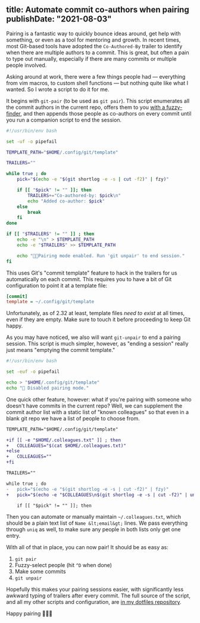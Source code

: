 title: Automate commit co-authors when pairing
publishDate: "2021-08-03"
---
Pairing is a fantastic way to quickly bounce ideas around, get help with
something, or even as a tool for mentoring and growth. In recent times, most
Git-based tools have adopted the `Co-Authored-By` trailer to identify when
there are multiple authors to a commit. This is great, but often a pain to type
out manually, especially if there are many commits or multiple people involved.

Asking around at work, there were a few things people had &mdash; everything
from vim macros, to custom shell functions &mdash; but nothing quite like what
I wanted. So I wrote a script to do it for me.

It begins with `git-pair` (to be used as `git pair`). This script enumerates
all the commit authors in the current repo, offers them to you [with a
fuzzy-finder](https://github.com/jhawthorn/fzy), and then appends those people
as co-authors on every commit until you run a companion script to end the
session.

```bash
#!/usr/bin/env bash

set -uf -o pipefail

TEMPLATE_PATH="$HOME/.config/git/template"

TRAILERS=""

while true ; do
	pick="$(echo -e "$(git shortlog -e -s | cut -f2)" | fzy)"

	if [[ "$pick" != "" ]]; then
		TRAILERS+="Co-authored-by: $pick\n"
		echo "Added co-author: $pick"
	else
		break
	fi
done

if [[ "$TRAILERS" != "" ]] ; then
	echo -e "\n" > $TEMPLATE_PATH
	echo -e "$TRAILERS" >> $TEMPLATE_PATH

	echo "🧑‍💻Pairing mode enabled. Run 'git unpair' to end session."
fi
```

This uses Git's "commit template" feature to hack in the trailers for us
automatically on each commit. This requires you to have a bit of Git
configuration to point it at a template file:

```ini
[commit]
template = ~/.config/git/template
```

Unfortunately, as of 2.32 at least, template files _need to exist_ at all
times, even if they are empty. Make sure to touch it before proceeding to keep
Git happy.

As you may have noticed, we also will want `git-unpair` to end a pairing
session. This script is much simpler, however, as "ending a session" really
just means "emptying the commit template."

```bash
#!/usr/bin/env bash

set -euf -o pipefail

echo > "$HOME/.config/git/template"
echo "👋 Disabled pairing mode."
```

One quick other feature, however: what if you're pairing with someone who
doesn't have commits in the current repo? Well, we can supplement the commit
author list with a static list of "known colleagues" so that even in a blank
git repo we have a list of people to choose from.

```diff
TEMPLATE_PATH="$HOME/.config/git/template"

+if [[ -e "$HOME/.colleagues.txt" ]] ; then
+	COLLEAGUES="$(cat $HOME/.colleagues.txt)"
+else
+	COLLEAGUES=""
+fi

TRAILERS=""

while true ; do
-	pick="$(echo -e "$(git shortlog -e -s | cut -f2)" | fzy)"
+	pick="$(echo -e "$COLLEAGUES\n$(git shortlog -e -s | cut -f2)" | uniq | fzy)"

	if [[ "$pick" != "" ]]; then
```

Then you can automate or manually maintain `~/.colleagues.txt`, which should be
a plain text list of `Name &lt;email&gt;` lines. We pass everything through
`uniq` as well, to make sure any people in both lists only get one entry.

With all of that in place, you can now pair! It should be as easy as:

1. `git pair`
2. Fuzzy-select people (hit `^D` when done)
3. Make some commits
4. `git unpair`

Hopefully this makes your pairing sessions easier, with significantly less
awkward typing of trailers after every commit. The full source of the script,
and all my other scripts and configuration, are [in my dotfiles
repository][bin].

Happy pairing 🧑‍💻✨

[bin]: https://github.com/alexblackie/dotfiles/tree/e1c1136e8efb278d0a5a8493bf16376cb15e328a/configs/bin
